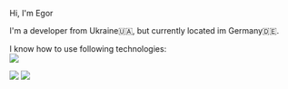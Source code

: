 Hi, I'm Egor

I'm a developer from Ukraine🇺🇦, but currently located im Germany🇩🇪.

I know how to use following technologies: <br>
![](https://skillicons.dev/icons?i=js,ts,html,css,go,dotnet,react,docker,cs,prisma&theme=dark)

![](https://img.shields.io/badge/Ryzen%205%203600-f26421?style=for-the-badge&label=AMD)
![](https://img.shields.io/badge/GTX%201070-76B900?style=for-the-badge&label=NVIDIA)

